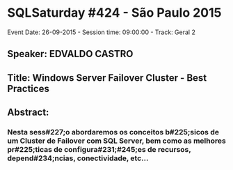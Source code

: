 # SQLSaturday #424 - São Paulo  2015
Event Date: 26-09-2015 - Session time: 09:00:00 - Track: Geral 2
## Speaker: EDVALDO CASTRO
## Title: Windows Server Failover Cluster - Best Practices
## Abstract:
### Nesta sess#227;o abordaremos os conceitos b#225;sicos de um Cluster de Failover com SQL Server, bem como as melhores pr#225;ticas de configura#231;#245;es de recursos, depend#234;ncias, conectividade, etc...
